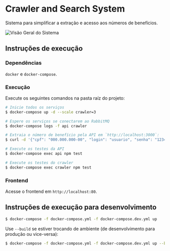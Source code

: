 # Crawler and Search System

Sistema para simplificar a extração e acesso aos números de benefícios.

![Visão Geral do Sistema](https://github.com/mdutra/crawler-and-search-system/assets/7758295/1ace6c7c-c841-4aba-922e-0791af9cfba1)

## Instruções de execução

### Dependências

`docker` e `docker-compose`.

### Execução

Execute os seguintes comandos na pasta raíz do projeto:
```sh
# Inicie todos os serviços
$ docker-compose up -d --scale crawler=3

# Espere os serviços se conectarem ao RabbitMQ
$ docker-compose logs -f api crawler

# Extraia o número de benefício pela API em `http://localhost:3000`:
$ curl -d '{"cpf": "000.000.000-00", "login": "usuario", "senha": "123456"}' -H 'Content-Type: application/json' "http://localhost:3000/crawler/extract-benefit-number"

# Execute os testes da API
$ docker-compose exec api npm test

# Execute os testes do crawler
$ docker-compose exec crawler npm test
```
 
### Frontend

Acesse o frontend em `http://localhost:80`.

## Instruções de execução para desenvolvimento

```sh
$ docker-compose -f docker-compose.yml -f docker-compose.dev.yml up
```

Use `--build` se estiver trocando de ambiente (de desenvolvimento para produção ou vice-versa):
```sh
$ docker-compose -f docker-compose.yml -f docker-compose.dev.yml up --build
```
